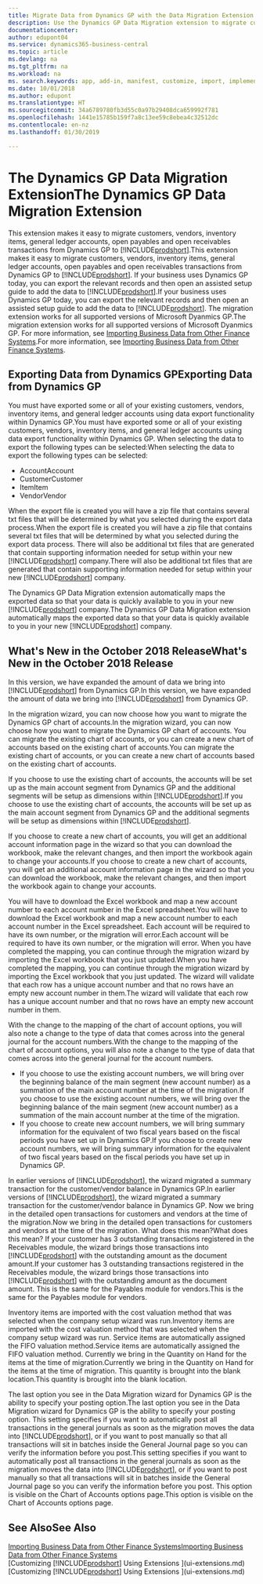 ```yaml
---
title: Migrate Data from Dynamics GP with the Data Migration Extension | Microsoft Docs
description: Use the Dynamics GP Data Migration extension to migrate customers, vendors, inventory items, general ledger accounts, open payables and open receivables transactions from Dynamics GP to Business Central .
documentationcenter: 
author: edupont04
ms.service: dynamics365-business-central
ms.topic: article
ms.devlang: na
ms.tgt_pltfrm: na
ms.workload: na
ms. search.keywords: app, add-in, manifest, customize, import, implement
ms.date: 10/01/2018
ms.author: edupont
ms.translationtype: HT
ms.sourcegitcommit: 34a6789780fb3d55c0a97b29408dca659992f781
ms.openlocfilehash: 1441e15785b159f7a8c13ee59c8ebea4c32512dc
ms.contentlocale: en-nz
ms.lasthandoff: 01/30/2019

---
```

# <a name="the-dynamics-gp-data-migration-extension"></a><span data-ttu-id="b4d14-103">The Dynamics GP Data Migration Extension</span><span class="sxs-lookup"><span data-stu-id="b4d14-103">The Dynamics GP Data Migration Extension</span></span> 
<span data-ttu-id="b4d14-104">This extension makes it easy to migrate customers, vendors, inventory items, general ledger accounts, open payables and open receivables transactions from Dynamics GP to [!INCLUDE[prodshort](includes/prodshort.md)].</span><span class="sxs-lookup"><span data-stu-id="b4d14-104">This extension makes it easy to migrate customers, vendors, inventory items, general ledger accounts, open payables and open receivables transactions from Dynamics GP to [!INCLUDE[prodshort](includes/prodshort.md)].</span></span> <span data-ttu-id="b4d14-105">If your business uses Dynamics GP today, you can export the relevant records and then open an assisted setup guide to add the data to [!INCLUDE[prodshort](includes/prodshort.md)].</span><span class="sxs-lookup"><span data-stu-id="b4d14-105">If your business uses Dynamics GP today, you can export the relevant records and then open an assisted setup guide to add the data to [!INCLUDE[prodshort](includes/prodshort.md)].</span></span> <span data-ttu-id="b4d14-106">The migration extension works for all supported versions of Microsoft Dyanmics GP.</span><span class="sxs-lookup"><span data-stu-id="b4d14-106">The migration extension works for all supported versions of Microsoft Dyanmics GP.</span></span> <span data-ttu-id="b4d14-107">For more information, see [Importing Business Data from Other Finance Systems](across-import-data-configuration-packages.md).</span><span class="sxs-lookup"><span data-stu-id="b4d14-107">For more information, see [Importing Business Data from Other Finance Systems](across-import-data-configuration-packages.md).</span></span>

## <a name="exporting-data-from-dynamics-gp"></a><span data-ttu-id="b4d14-108">Exporting Data from Dynamics GP</span><span class="sxs-lookup"><span data-stu-id="b4d14-108">Exporting Data from Dynamics GP</span></span>
<span data-ttu-id="b4d14-109">You must have exported some or all of your existing customers, vendors, inventory items, and general ledger accounts using data export functionality within Dynamics GP.</span><span class="sxs-lookup"><span data-stu-id="b4d14-109">You must have exported some or all of your existing customers, vendors, inventory items, and general ledger accounts using data export functionality within Dynamics GP.</span></span> <span data-ttu-id="b4d14-110">When selecting the data to export the following types can be selected:</span><span class="sxs-lookup"><span data-stu-id="b4d14-110">When selecting the data to export the following types can be selected:</span></span>

* <span data-ttu-id="b4d14-111">Account</span><span class="sxs-lookup"><span data-stu-id="b4d14-111">Account</span></span>  
* <span data-ttu-id="b4d14-112">Customer</span><span class="sxs-lookup"><span data-stu-id="b4d14-112">Customer</span></span>  
* <span data-ttu-id="b4d14-113">Item</span><span class="sxs-lookup"><span data-stu-id="b4d14-113">Item</span></span>  
* <span data-ttu-id="b4d14-114">Vendor</span><span class="sxs-lookup"><span data-stu-id="b4d14-114">Vendor</span></span>  

<span data-ttu-id="b4d14-115">When the export file is created you will have a zip file that contains several txt files that will be determined by what you selected during the export data process.</span><span class="sxs-lookup"><span data-stu-id="b4d14-115">When the export file is created you will have a zip file that contains several txt files that will be determined by what you selected during the export data process.</span></span>  <span data-ttu-id="b4d14-116">There will also be additional txt files that are generated that contain supporting information needed for setup within your new [!INCLUDE[prodshort](includes/prodshort.md)] company.</span><span class="sxs-lookup"><span data-stu-id="b4d14-116">There will also be additional txt files that are generated that contain supporting information needed for setup within your new [!INCLUDE[prodshort](includes/prodshort.md)] company.</span></span>

<span data-ttu-id="b4d14-117">The Dynamics GP Data Migration extension automatically maps the exported data so that your data is quickly available to you in your new [!INCLUDE[prodshort](includes/prodshort.md)] company.</span><span class="sxs-lookup"><span data-stu-id="b4d14-117">The Dynamics GP Data Migration extension automatically maps the exported data so that your data is quickly available to you in your new [!INCLUDE[prodshort](includes/prodshort.md)] company.</span></span>

## <a name="whats-new-in-the-october-2018-release"></a><span data-ttu-id="b4d14-118">What's New in the October 2018 Release</span><span class="sxs-lookup"><span data-stu-id="b4d14-118">What's New in the October 2018 Release</span></span>

<span data-ttu-id="b4d14-119">In this version, we have expanded the amount of data we bring into [!INCLUDE[prodshort](includes/prodshort.md)] from Dynamics GP.</span><span class="sxs-lookup"><span data-stu-id="b4d14-119">In this version, we have expanded the amount of data we bring into [!INCLUDE[prodshort](includes/prodshort.md)] from Dynamics GP.</span></span>

<span data-ttu-id="b4d14-120">In the migration wizard, you can now choose how you want to migrate the Dynamics GP chart of accounts.</span><span class="sxs-lookup"><span data-stu-id="b4d14-120">In the migration wizard, you can now choose how you want to migrate the Dynamics GP chart of accounts.</span></span> <span data-ttu-id="b4d14-121">You can migrate the existing chart of accounts, or you can create a new chart of accounts based on the existing chart of accounts.</span><span class="sxs-lookup"><span data-stu-id="b4d14-121">You can migrate the existing chart of accounts, or you can create a new chart of accounts based on the existing chart of accounts.</span></span>  

<span data-ttu-id="b4d14-122">If you choose to use the existing chart of accounts, the accounts will be set up as the main account segment from Dynamics GP and the additional segments will be setup as dimensions within [!INCLUDE[prodshort](includes/prodshort.md)].</span><span class="sxs-lookup"><span data-stu-id="b4d14-122">If you choose to use the existing chart of accounts, the accounts will be set up as the main account segment from Dynamics GP and the additional segments will be setup as dimensions within [!INCLUDE[prodshort](includes/prodshort.md)].</span></span>  

<span data-ttu-id="b4d14-123">If you choose to create a new chart of accounts, you will get an additional account information page in the wizard so that you can download the workbook, make the relevant changes, and then import the workbook again to change your accounts.</span><span class="sxs-lookup"><span data-stu-id="b4d14-123">If you choose to create a new chart of accounts, you will get an additional account information page in the wizard so that you can download the workbook, make the relevant changes, and then import the workbook again to change your accounts.</span></span>  

<span data-ttu-id="b4d14-124">You will have to download the Excel workbook and map a new account number to each account number in the Excel spreadsheet.</span><span class="sxs-lookup"><span data-stu-id="b4d14-124">You will have to download the Excel workbook and map a new account number to each account number in the Excel spreadsheet.</span></span> <span data-ttu-id="b4d14-125">Each account will be required to have its own number, or the migration will error.</span><span class="sxs-lookup"><span data-stu-id="b4d14-125">Each account will be required to have its own number, or the migration will error.</span></span> <span data-ttu-id="b4d14-126">When you have completed the mapping, you can continue through the migration wizard by importing the Excel workbook that you just updated.</span><span class="sxs-lookup"><span data-stu-id="b4d14-126">When you have completed the mapping, you can continue through the migration wizard by importing the Excel workbook that you just updated.</span></span> <span data-ttu-id="b4d14-127">The wizard will validate that each row has a unique account number and that no rows have an empty new account number in them.</span><span class="sxs-lookup"><span data-stu-id="b4d14-127">The wizard will validate that each row has a unique account number and that no rows have an empty new account number in them.</span></span>  

<span data-ttu-id="b4d14-128">With the change to the mapping of the chart of account options, you will also note a change to the type of data that comes across into the general journal for the account numbers.</span><span class="sxs-lookup"><span data-stu-id="b4d14-128">With the change to the mapping of the chart of account options, you will also note a change to the type of data that comes across into the general journal for the account numbers.</span></span>  

- <span data-ttu-id="b4d14-129">If you choose to use the existing account numbers, we will bring over the beginning balance of the main segment (new account number) as a summation of the main account number at the time of the migration.</span><span class="sxs-lookup"><span data-stu-id="b4d14-129">If you choose to use the existing account numbers, we will bring over the beginning balance of the main segment (new account number) as a summation of the main account number at the time of the migration.</span></span>  
- <span data-ttu-id="b4d14-130">If you choose to create new account numbers, we will bring summary information for the equivalent of two fiscal years based on the fiscal periods you have set up in Dynamics GP.</span><span class="sxs-lookup"><span data-stu-id="b4d14-130">If you choose to create new account numbers, we will bring summary information for the equivalent of two fiscal years based on the fiscal periods you have set up in Dynamics GP.</span></span>

<span data-ttu-id="b4d14-131">In earlier versions of [!INCLUDE[prodshort](includes/prodshort.md)], the wizard migrated a summary transaction for the customer/vendor balance in Dynamics GP.</span><span class="sxs-lookup"><span data-stu-id="b4d14-131">In earlier versions of [!INCLUDE[prodshort](includes/prodshort.md)], the wizard migrated a summary transaction for the customer/vendor balance in Dynamics GP.</span></span> <span data-ttu-id="b4d14-132">Now we bring in the detailed open transactions for customers and vendors at the time of the migration.</span><span class="sxs-lookup"><span data-stu-id="b4d14-132">Now we bring in the detailed open transactions for customers and vendors at the time of the migration.</span></span> <span data-ttu-id="b4d14-133">What does this mean?</span><span class="sxs-lookup"><span data-stu-id="b4d14-133">What does this mean?</span></span> <span data-ttu-id="b4d14-134">If your customer has 3 outstanding transactions registered in the Receivables module, the wizard brings those transactions into [!INCLUDE[prodshort](includes/prodshort.md)] with the outstanding amount as the document amount.</span><span class="sxs-lookup"><span data-stu-id="b4d14-134">If your customer has 3 outstanding transactions registered in the Receivables module, the wizard brings those transactions into [!INCLUDE[prodshort](includes/prodshort.md)] with the outstanding amount as the document amount.</span></span> <span data-ttu-id="b4d14-135">This is the same for the Payables module for vendors.</span><span class="sxs-lookup"><span data-stu-id="b4d14-135">This is the same for the Payables module for vendors.</span></span>  

<span data-ttu-id="b4d14-136">Inventory items are imported with the cost valuation method that was selected when the company setup wizard was run.</span><span class="sxs-lookup"><span data-stu-id="b4d14-136">Inventory items are imported with the cost valuation method that was selected when the company setup wizard was run.</span></span> <span data-ttu-id="b4d14-137">Service items are automatically assigned the FIFO valuation method.</span><span class="sxs-lookup"><span data-stu-id="b4d14-137">Service items are automatically assigned the FIFO valuation method.</span></span> <span data-ttu-id="b4d14-138">Currently we bring in the Quantity on Hand for the items at the time of migration.</span><span class="sxs-lookup"><span data-stu-id="b4d14-138">Currently we bring in the Quantity on Hand for the items at the time of migration.</span></span>  <span data-ttu-id="b4d14-139">This quantity is brought into the blank location.</span><span class="sxs-lookup"><span data-stu-id="b4d14-139">This quantity is brought into the blank location.</span></span>  

<span data-ttu-id="b4d14-140">The last option you see in the Data Migration wizard for Dynamics GP is the ability to specify your posting option.</span><span class="sxs-lookup"><span data-stu-id="b4d14-140">The last option you see in the Data Migration wizard for Dynamics GP is the ability to specify your posting option.</span></span> <span data-ttu-id="b4d14-141">This setting specifies if you want to automatically post all transactions in the general journals as soon as the migration moves the data into [!INCLUDE[prodshort](includes/prodshort.md)], or if you want to post manually so that all transactions will sit in batches inside the General Journal page so you can verify the information before you post.</span><span class="sxs-lookup"><span data-stu-id="b4d14-141">This setting specifies if you want to automatically post all transactions in the general journals as soon as the migration moves the data into [!INCLUDE[prodshort](includes/prodshort.md)], or if you want to post manually so that all transactions will sit in batches inside the General Journal page so you can verify the information before you post.</span></span> <span data-ttu-id="b4d14-142">This option is visible on the Chart of Accounts options page.</span><span class="sxs-lookup"><span data-stu-id="b4d14-142">This option is visible on the Chart of Accounts options page.</span></span>


## <a name="see-also"></a><span data-ttu-id="b4d14-143">See Also</span><span class="sxs-lookup"><span data-stu-id="b4d14-143">See Also</span></span>
[<span data-ttu-id="b4d14-144">Importing Business Data from Other Finance Systems</span><span class="sxs-lookup"><span data-stu-id="b4d14-144">Importing Business Data from Other Finance Systems</span></span>](across-import-data-configuration-packages.md)  
<span data-ttu-id="b4d14-145">[Customizing [!INCLUDE[prodshort](includes/prodshort.md)] Using Extensions ](ui-extensions.md)</span><span class="sxs-lookup"><span data-stu-id="b4d14-145">[Customizing [!INCLUDE[prodshort](includes/prodshort.md)] Using Extensions ](ui-extensions.md)</span></span>  

